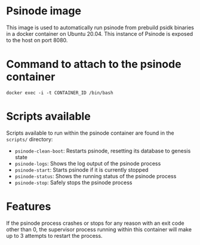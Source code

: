 # Psinode image

This image is used to automatically run psinode from prebuild psidk binaries in a docker container on Ubuntu 20.04. This instance of Psinode is exposed to the host on port 8080.

# Command to attach to the psinode container

`docker exec -i -t CONTAINER_ID /bin/bash`

# Scripts available

Scripts available to run within the psinode container are found in the `scripts/` directory:
- `psinode-clean-boot`: Restarts psinode, resetting its database to genesis state
- `psinode-logs`: Shows the log output of the psinode process
- `psinode-start`: Starts psinode if it is currently stopped
- `psinode-status`: Shows the running status of the psinode process
- `psinode-stop`: Safely stops the psinode process

# Features

If the psinode process crashes or stops for any reason with an exit code other than 0, the supervisor process running within this container will make up to 3 attempts to restart the process.
